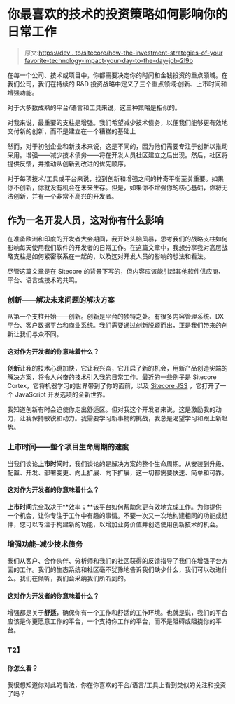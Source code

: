# 你最喜欢的技术的投资策略如何影响你的日常工作

> 原文:[https://dev . to/sitecore/how-the-investment-strategies-of-your favorite-technology-impact-your-day-to-the-day-job-2l9b](https://dev.to/sitecore/how-the-investment-strategies-of-your-favorite-technology-impacts-your-day-to-day-job-2l9b)

在每一个公司、技术或项目中，你都需要决定你的时间和金钱投资的重点领域。在我们公司，我们在持续的 R&D 投资战略中定义了三个重点领域:创新、上市时间和增强功能。

对于大多数成熟的平台/语言和工具来说，这三种策略是相似的。

对我来说，最重要的支柱是增强。我们希望减少技术债务，以便我们能够更有效地交付新的创新，而不是建立在一个糟糕的基础上

然而，对于初创企业和新技术来说，这是不同的，因为他们需要专注于创新以推动采用。增强——减少技术债务——将在开发人员社区建立之后出现。然后，社区将提供反馈，并推动从创新到改进的优先顺序。

对于每项技术/工具或平台来说，找到创新和增强之间的神奇平衡至关重要。如果你不创新，你就没有机会在未来生存。但是，如果你不增强你的核心基础，你将无法创新，并有一个非常不高兴的开发者。

## 作为一名开发人员，这对你有什么影响

在准备欧洲和印度的开发者大会期间，我开始头脑风暴，思考我们的战略支柱如何影响每天使用我们软件的开发者的日常工作。在这篇文章中，我想分享我对高层战略支柱是如何紧密联系在一起的，以及这对开发人员的影响的想法和看法。

尽管这篇文章是在 Sitecore 的背景下写的，但内容应该能引起其他软件供应商、平台、语言或技术的共鸣。

### [](#innovation-solutions-to-solve-the-problems-of-tomorrow)创新——解决未来问题的解决方案

从第一个支柱开始——创新。创新是平台的独特之处。有很多内容管理系统、DX 平台、客户数据平台和商业系统。我们需要通过创新脱颖而出，正是我们带来的创新让我们与众不同。

#### [](#what-does-this-mean-for-you-as-a-developer)这对作为开发者的你意味着什么？

**创新**让我的技术心跳加快，它让我兴奋，它开启了新的机会，用新产品创造尖端的解决方案，将令人兴奋的技术引入我的日常工作。最近的一些例子是 Sitecore Cortex，它将机器学习的世界带到了你的面前，以及 [Sitecore JSS](https://dev.toput-link-here) ，它打开了一个 JavaScript 开发选项的全新世界。

我知道创新有时会迫使你走出舒适区。但对我这个开发者来说，这是激励我的动力，让我保持敏锐和动力。我需要学习新事物的挑战，我总是渴望学习和跟上新趋势。

### [](#time-to-market-speed-throughout-the-project-lifecycle)上市时间——整个项目生命周期的速度

当我们谈论**上市时间**时，我们谈论的是解决方案的整个生命周期。从安装到升级、配置、开发、部署变更、向上扩展、向下扩展，这一切都需要快速、简单和可靠。

#### [](#what-does-this-mean-for-you-as-a-developer)这对作为开发者的你意味着什么？

**上市时间**完全取决于**效率；**该平台如何帮助您更有效地完成工作。为你提供一个机会，让你专注于工作中有趣的事情。不要一次又一次地构建相同的功能或组件，您可以专注于构建新的功能，以增加业务价值并创造使用创新技术的机会。

### [](#enhancements-reduce-technical-debt)增强功能–减少技术债务

我们从客户、合作伙伴、分析师和我们的社区获得的反馈指导了我们在增强平台方面的工作。我们的生态系统和社区毫不犹豫地告诉我们缺少什么，我们可以改进什么。我们在倾听，我们会采纳我们所听到的。

#### [](#what-does-this-mean-for-you-as-a-developer)这对作为开发者的你意味着什么？

增强都是关于**舒适**，确保你有一个工作和舒适的工作环境。也就是说，我们的平台应该是你更愿意工作的平台，一个支持你工作的平台，而不是阻碍或阻挠你的平台。

### T2】

#### [](#what-do-you-think)你怎么看？

我很想知道你对此的看法，你在你喜欢的平台/语言/工具上看到类似的关注和投资了吗？